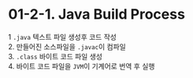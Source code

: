 # 01-2-1. Java Build Process

1 `.java` 텍스트 파일 생성후 코드 작성   
2. 만들어진 소스파일을 `.javac`이 컴파일   
3. `.class` 바이트 코드 파일 생성   
4. 바이트 코드 파일을 `JVM`이 기계어로 번역 후 실행
